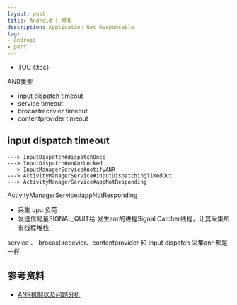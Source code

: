 ```yaml
---
layout: post
title: Android | ANR
description: Application Not Responsable
tag:
- android
- perf
---
```

* TOC
{:toc}

ANR类型

- input dispatch timeout
- service timeout
- brocastrecevier timeout
- contentprovider timeout

## input dispatch timeout

```
---> InputDispatch#dispatchOnce
---> InputDispatch#onAnrLocked
---> InputManagerService#notifyANR
---> ActivityManagerService#inputDispatchingTimedOut
---> ActivityManagerService#appNotResponding
```

ActivityManagerService#appNotResponding

- 采集 cpu 负荷
- 发送信号量SIGNAL_QUIT给 发生anr的进程Signal Catcher线程，让其采集所有线程堆栈

service 、 brocast recevier、contentprovider 和 input dispatch 采集anr 都是一样


## 参考资料

- [ANR机制以及问题分析](https://duanqz.github.io/2015-10-12-ANR-Analysis)
